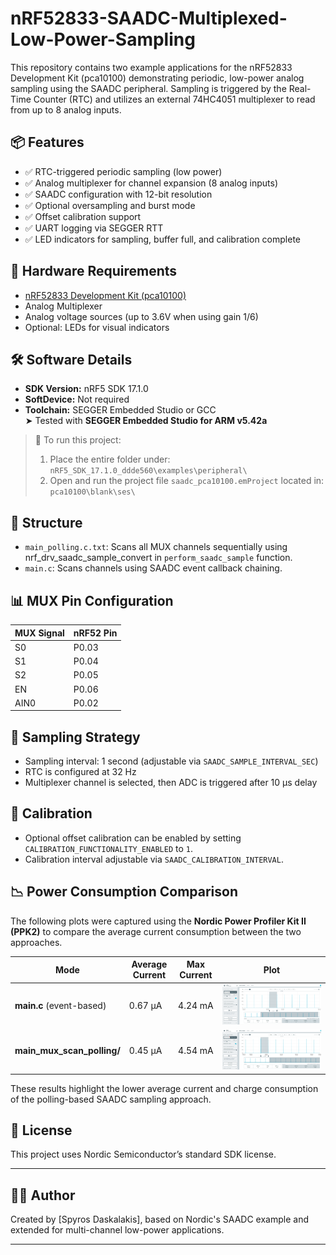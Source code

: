 # nRF52833-SAADC-Multiplexed-Low-Power-Sampling

This repository contains two example applications for the nRF52833 Development Kit (pca10100) demonstrating periodic, low-power analog sampling using the SAADC peripheral. Sampling is triggered by the Real-Time Counter (RTC) and utilizes an external 74HC4051 multiplexer to read from up to 8 analog inputs.

## 📦 Features

* ✅ RTC-triggered periodic sampling (low power)
* ✅ Analog multiplexer for channel expansion (8 analog inputs)
* ✅ SAADC configuration with 12-bit resolution
* ✅ Optional oversampling and burst mode
* ✅ Offset calibration support
* ✅ UART logging via SEGGER RTT
* ✅ LED indicators for sampling, buffer full, and calibration complete

## 🔧 Hardware Requirements

* [nRF52833 Development Kit (pca10100)](https://www.nordicsemi.com/Products/Development-hardware/nRF52833-DK)
* Analog Multiplexer
* Analog voltage sources (up to 3.6V when using gain 1/6)
* Optional: LEDs for visual indicators

## 🛠️ Software Details

* **SDK Version:** nRF5 SDK 17.1.0
* **SoftDevice:** Not required
* **Toolchain:** SEGGER Embedded Studio or GCC  
  ➤ Tested with **SEGGER Embedded Studio for ARM v5.42a**  

> 📁 To run this project:
> 1. Place the entire folder under:  
>    `nRF5_SDK_17.1.0_ddde560\examples\peripheral\`
> 2. Open and run the project file `saadc_pca10100.emProject` located in:  
>    `pca10100\blank\ses\`


## 📂 Structure

* `main_polling.c.txt`: Scans all MUX channels sequentially using nrf_drv_saadc_sample_convert in `perform_saadc_sample` function.
* `main.c`: Scans channels using SAADC event callback chaining.

## 📊 MUX Pin Configuration

| MUX Signal | nRF52 Pin |
| ---------- | --------- |
| S0         | P0.03     |
| S1         | P0.04     |
| S2         | P0.05     |
| EN         | P0.06     |
| AIN0       | P0.02     |

## 🔄 Sampling Strategy

* Sampling interval: 1 second (adjustable via `SAADC_SAMPLE_INTERVAL_SEC`)
* RTC is configured at 32 Hz
* Multiplexer channel is selected, then ADC is triggered after 10 µs delay

## 🧪 Calibration

* Optional offset calibration can be enabled by setting `CALIBRATION_FUNCTIONALITY_ENABLED` to `1`.
* Calibration interval adjustable via `SAADC_CALIBRATION_INTERVAL`.

## 📉 Power Consumption Comparison

The following plots were captured using the **Nordic Power Profiler Kit II (PPK2)** to compare the average current consumption between the two approaches.

| Mode                          | Average Current | Max Current  | Plot                                     |
| ----------------------------- | --------------- | -----------  | ---------------------------------------- |
| **main.c** (event-based)      | 0.67 µA         | 4.24 mA      | ![main](plots/ADC_main_0_67uA.PNG)       |
| **main\_mux\_scan\_polling/** | 0.45 µA         | 4.54 mA      | ![polling](plots/ADC_polling_0_45uA.PNG) |

These results highlight the lower average current and charge consumption of the polling-based SAADC sampling approach.


## 📝 License

This project uses Nordic Semiconductor’s standard SDK license.

---

## 👨‍💼 Author

Created by \[Spyros Daskalakis], based on Nordic's SAADC example and extended for multi-channel low-power applications.

---
